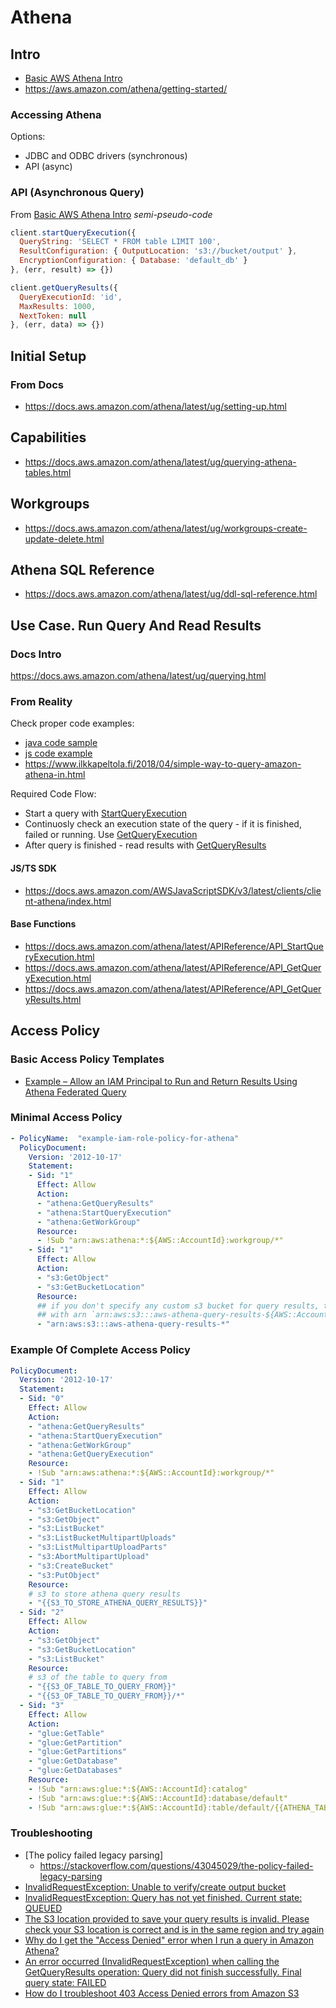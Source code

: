 # Athena

## Intro
- [Basic AWS Athena Intro](https://www.youtube.com/watch?v=JIviltfpul0)
- https://aws.amazon.com/athena/getting-started/

### Accessing Athena
Options:
- JDBC and ODBC drivers (synchronous)
- API (async)

### API (Asynchronous Query)
From [Basic AWS Athena Intro](https://www.youtube.com/watch?v=JIviltfpul0)
_semi-pseudo-code_
```js
client.startQueryExecution({
  QueryString: 'SELECT * FROM table LIMIT 100',
  ResultConfiguration: { OutputLocation: 's3://bucket/output' },
  EncryptionConfiguration: { Database: 'default_db' }
}, (err, result) => {})

client.getQueryResults({
  QueryExecutionId: 'id',
  MaxResults: 1000,
  NextToken: null
}, (err, data) => {})
```

## Initial Setup
### From Docs
- https://docs.aws.amazon.com/athena/latest/ug/setting-up.html

## Capabilities
- https://docs.aws.amazon.com/athena/latest/ug/querying-athena-tables.html

## Workgroups
- https://docs.aws.amazon.com/athena/latest/ug/workgroups-create-update-delete.html

## Athena SQL Reference
- https://docs.aws.amazon.com/athena/latest/ug/ddl-sql-reference.html

## Use Case. Run Query And Read Results

### Docs Intro
https://docs.aws.amazon.com/athena/latest/ug/querying.html

### From Reality
Check proper code examples:
- [java code sample](https://docs.aws.amazon.com/athena/latest/ug/code-samples.html#start-query-execution)
- [js code example](https://docs.aws.amazon.com/code-samples/latest/catalog/javascript-athena-index.js.html)
- https://www.ilkkapeltola.fi/2018/04/simple-way-to-query-amazon-athena-in.html 

Required Code Flow:
- Start a query with [StartQueryExecution](https://docs.aws.amazon.com/athena/latest/APIReference/API_StartQueryExecution.html)
- Continuosly check an execution state of the query - if it is finished, failed or running. Use [GetQueryExecution](https://docs.aws.amazon.com/athena/latest/APIReference/API_GetQueryExecution.html)
- After query is finished - read results with [GetQueryResults
](https://docs.aws.amazon.com/athena/latest/APIReference/API_GetQueryResults.html)

#### JS/TS SDK
- https://docs.aws.amazon.com/AWSJavaScriptSDK/v3/latest/clients/client-athena/index.html

#### Base Functions
- https://docs.aws.amazon.com/athena/latest/APIReference/API_StartQueryExecution.html
- https://docs.aws.amazon.com/athena/latest/APIReference/API_GetQueryExecution.html
- https://docs.aws.amazon.com/athena/latest/APIReference/API_GetQueryResults.html


## Access Policy
### Basic Access Policy Templates
- [Example – Allow an IAM Principal to Run and Return Results Using Athena Federated Query](https://docs.aws.amazon.com/athena/latest/ug/federated-query-iam-access.html#fed-using-iam)

### Minimal Access Policy
```yaml
- PolicyName:  "example-iam-role-policy-for-athena"
  PolicyDocument:
    Version: '2012-10-17'
    Statement:
    - Sid: "1"
      Effect: Allow
      Action:
      - "athena:GetQueryResults"
      - "athena:StartQueryExecution"
      - "athena:GetWorkGroup"
      Resource:
      - !Sub "arn:aws:athena:*:${AWS::AccountId}:workgroup/*"
    - Sid: "1"
      Effect: Allow
      Action:
      - "s3:GetObject"
      - "s3:GetBucketLocation"
      Resource:
      ## if you don't specify any custom s3 bucket for query results, then default bucket is created 
      ## with arn `arn:aws:s3:::aws-athena-query-results-${AWS::Account}-${AWS::Region}`
      - "arn:aws:s3:::aws-athena-query-results-*"
```

### Example Of Complete Access Policy
```yaml
PolicyDocument:
  Version: '2012-10-17'
  Statement:
  - Sid: "0"
    Effect: Allow
    Action:
    - "athena:GetQueryResults"
    - "athena:StartQueryExecution"
    - "athena:GetWorkGroup"
    - "athena:GetQueryExecution"
    Resource:
    - !Sub "arn:aws:athena:*:${AWS::AccountId}:workgroup/*"
  - Sid: "1"
    Effect: Allow
    Action:
    - "s3:GetBucketLocation"
    - "s3:GetObject"
    - "s3:ListBucket"
    - "s3:ListBucketMultipartUploads"
    - "s3:ListMultipartUploadParts"
    - "s3:AbortMultipartUpload"
    - "s3:CreateBucket"
    - "s3:PutObject"
    Resource:
    # s3 to store athena query results
    - "{{S3_TO_STORE_ATHENA_QUERY_RESULTS}}"
  - Sid: "2"
    Effect: Allow
    Action:
    - "s3:GetObject"
    - "s3:GetBucketLocation"
    - "s3:ListBucket"
    Resource:
    # s3 of the table to query from
    - "{{S3_OF_TABLE_TO_QUERY_FROM}}"
    - "{{S3_OF_TABLE_TO_QUERY_FROM}}/*"
  - Sid: "3"
    Effect: Allow
    Action:
    - "glue:GetTable"
    - "glue:GetPartition"
    - "glue:GetPartitions"
    - "glue:GetDatabase"
    - "glue:GetDatabases"
    Resource:
    - !Sub "arn:aws:glue:*:${AWS::AccountId}:catalog"
    - !Sub "arn:aws:glue:*:${AWS::AccountId}:database/default"
    - !Sub "arn:aws:glue:*:${AWS::AccountId}:table/default/{{ATHENA_TABLE_NAME}}"
```

### Troubleshooting
- [The policy failed legacy parsing]
  - https://stackoverflow.com/questions/43045029/the-policy-failed-legacy-parsing 
- [InvalidRequestException: Unable to verify/create output bucket](https://aws.amazon.com/premiumsupport/knowledge-center/athena-output-bucket-error/)
- [InvalidRequestException: Query has not yet finished. Current state: QUEUED](https://stackoverflow.com/questions/62767533/invalidrequestexception-when-calling-the-getqueryresults-querying-athena)
- [The S3 location provided to save your query results is invalid. Please check your S3 location is correct and is in the same region and try again](https://aws.amazon.com/premiumsupport/knowledge-center/athena-invalid-s3-location-error/)
- [Why do I get the "Access Denied" error when I run a query in Amazon Athena?](https://aws.amazon.com/premiumsupport/knowledge-center/access-denied-athena/)
- [An error occurred (InvalidRequestException) when calling the GetQueryResults operation: Query did not finish successfully. Final query state: FAILED](https://stackoverflow.com/questions/62767533/invalidrequestexception-when-calling-the-getqueryresults-querying-athena)
- [How do I troubleshoot 403 Access Denied errors from Amazon S3](https://aws.amazon.com/premiumsupport/knowledge-center/s3-troubleshoot-403/)
